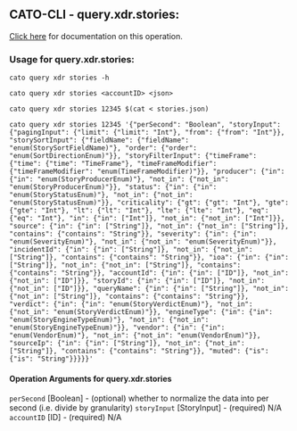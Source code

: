 
## CATO-CLI - query.xdr.stories:
[Click here](https://api.catonetworks.com/documentation/#query-stories) for documentation on this operation.

### Usage for query.xdr.stories:

`cato query xdr stories -h`

`cato query xdr stories <accountID> <json>`

`cato query xdr stories 12345 $(cat < stories.json)`

`cato query xdr stories 12345 '{"perSecond": "Boolean", "storyInput": {"pagingInput": {"limit": {"limit": "Int"}, "from": {"from": "Int"}}, "storySortInput": {"fieldName": {"fieldName": "enum(StorySortFieldName)"}, "order": {"order": "enum(SortDirectionEnum)"}}, "storyFilterInput": {"timeFrame": {"time": {"time": "TimeFrame"}, "timeFrameModifier": {"timeFrameModifier": "enum(TimeFrameModifier)"}}, "producer": {"in": {"in": "enum(StoryProducerEnum)"}, "not_in": {"not_in": "enum(StoryProducerEnum)"}}, "status": {"in": {"in": "enum(StoryStatusEnum)"}, "not_in": {"not_in": "enum(StoryStatusEnum)"}}, "criticality": {"gt": {"gt": "Int"}, "gte": {"gte": "Int"}, "lt": {"lt": "Int"}, "lte": {"lte": "Int"}, "eq": {"eq": "Int"}, "in": {"in": ["Int"]}, "not_in": {"not_in": ["Int"]}}, "source": {"in": {"in": ["String"]}, "not_in": {"not_in": ["String"]}, "contains": {"contains": "String"}}, "severity": {"in": {"in": "enum(SeverityEnum)"}, "not_in": {"not_in": "enum(SeverityEnum)"}}, "incidentId": {"in": {"in": ["String"]}, "not_in": {"not_in": ["String"]}, "contains": {"contains": "String"}}, "ioa": {"in": {"in": ["String"]}, "not_in": {"not_in": ["String"]}, "contains": {"contains": "String"}}, "accountId": {"in": {"in": ["ID"]}, "not_in": {"not_in": ["ID"]}}, "storyId": {"in": {"in": ["ID"]}, "not_in": {"not_in": ["ID"]}}, "queryName": {"in": {"in": ["String"]}, "not_in": {"not_in": ["String"]}, "contains": {"contains": "String"}}, "verdict": {"in": {"in": "enum(StoryVerdictEnum)"}, "not_in": {"not_in": "enum(StoryVerdictEnum)"}}, "engineType": {"in": {"in": "enum(StoryEngineTypeEnum)"}, "not_in": {"not_in": "enum(StoryEngineTypeEnum)"}}, "vendor": {"in": {"in": "enum(VendorEnum)"}, "not_in": {"not_in": "enum(VendorEnum)"}}, "sourceIp": {"in": {"in": ["String"]}, "not_in": {"not_in": ["String"]}, "contains": {"contains": "String"}}, "muted": {"is": {"is": "String"}}}}}'`

#### Operation Arguments for query.xdr.stories ####
`perSecond` [Boolean] - (optional) whether to normalize the data into per second (i.e. divide by granularity) 
`storyInput` [StoryInput] - (required) N/A 
`accountID` [ID] - (required) N/A 
